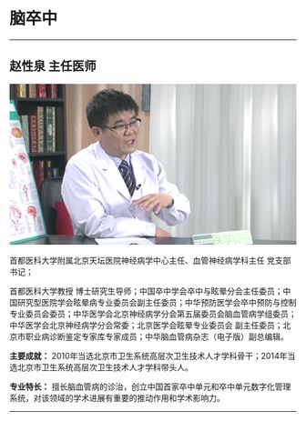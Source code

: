 # 脑卒中

---

## 赵性泉 主任医师

![1679376393105](image/c06_045/1679376393105.png)

首都医科大学附属北京天坛医院神经病学中心主任、血管神经病学科主任 党支部书记；

首都医科大学教授 博士研究生导师；中国卒中学会卒中与眩晕分会主任委员；中国研究型医院学会眩晕病专业委员会副主任委员；中华预防医学会卒中预防与控制专业委员会委员；中华医学会北京神经病学分会第五届委员会脑血管病学组委员；中华医学会北京神经病学分会常委；北京医学会眩晕专业委员会 副主任委员；北京市职业病诊断鉴定专家库专家成员；中华脑血管病杂志（电子版）副总编辑。


**主要成就：** 2010年当选北京市卫生系统高层次卫生技术人才学科骨干；2014年当选北京市卫生系统高层次卫生技术人才学科带头人。


**专业特长：** 擅长脑血管病的诊治，创立中国首家卒中单元和卒中单元数字化管理系统，对该领域的学术进展有重要的推动作用和学术影响力。

---
